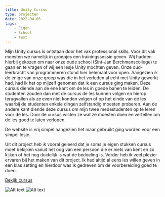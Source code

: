 ```yaml
---
title: Unity Cursus
type: projecten
date: 2022-04-06
tags: 
    - Eigen
    - School
    - test
---
```


Mijn Unity cursus is ontstaan door het vak professional skills. Voor dit vak moesten we namelijk in groepjes een trainingssessie geven. Wij hadden hierbij gekozen om naar onze oude school (Sint-Jan Berchmanscollege) te gaan en te vragen of wij een lesje Unity mochten geven. Onze oud-leerkracht van programmeren stond hier helemaal voor open. Aangezien ik de enige van onze groep was die in het verleden al echt met Unity gewerkt had, had ik het op mijzelf genomen dat ik een cursus ging maken. Deze cursus diende aan de ene kant om de les in goede banen te leiden. De studenten zouden dan met de cursus de les kunnen volgen en hierop terugvallen als ze even niet konden volgen of op het einde van de les waarbij de studenten enkele dingen zelfstandig moesten proberen. Aan de andere kant diende deze cursus om mijn twee medestudenten op te leren voor de les. Door de cursus wisten ze wat ze moesten doen en vertellen om de les goed te laten verlopen.

De website is vrij simpel aangezien het maar gebruikt ging worden voor een simpel lesje.

Uit dit project heb ik vooral geleerd dat je soms je eigen stukken cursus moet bekijken vanuit het oog van een persoon die er niets van kent en zo kijken of het nog duidelijk is wat de bedoeling is. Verder heb ik veel plezier ervaren bij het maken van dit project. Ik had altijd al eens les willen geven in een klas setting en hierdoor was ik gedreven om de voorbereiding goed te doen.

[Bekijk cursus](https://unity4sjb.sinners.be/)

![Alt text](/images/unity-cursus-1.png)
![Alt text](/images/unity-cursus-2.png)